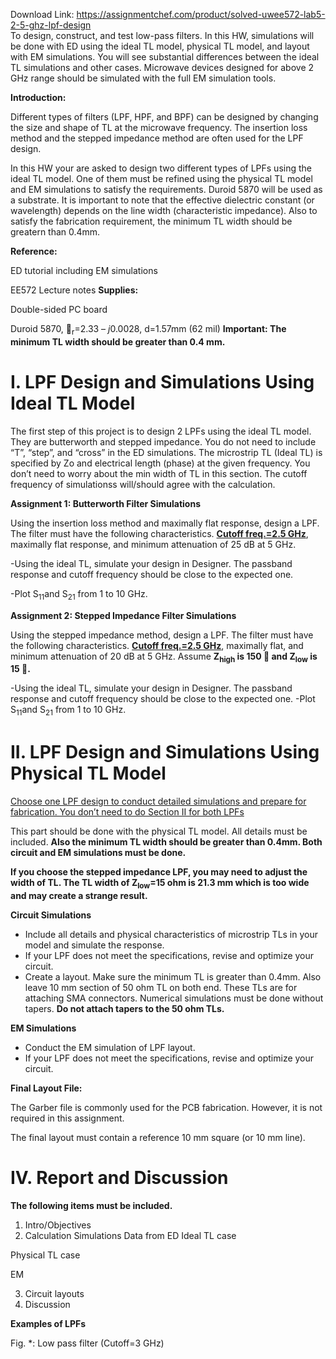 Download Link: https://assignmentchef.com/product/solved-uwee572-lab5-2-5-ghz-lpf-design
<br>
To design, construct, and test low-pass filters. In this HW, simulations will be done with ED using the ideal TL model, physical TL model, and layout with EM simulations.  You will see substantial differences between the ideal TL simulations and other cases.  Microwave devices designed for above 2 GHz range should be simulated with the full EM simulation tools.

<strong>Introduction:</strong>

Different types of filters (LPF, HPF, and BPF) can be designed by changing the size and shape of TL at the microwave frequency.   The insertion loss method and the stepped impedance method are often used for the LPF design.

In this HW your are asked to design two different types of LPFs using the ideal TL model.  One of them must be refined using the physical TL model and EM simulations to satisfy the requirements.  Duroid 5870 will be used as a substrate. It is important to note that the effective dielectric constant (or wavelength) depends on the line width (characteristic impedance).  Also to satisfy the fabrication requirement, the minimum TL width should be greatern than 0.4mm.

<strong>Reference:</strong>

ED tutorial including EM simulations

EE572 Lecture notes <strong>Supplies:</strong>

Double-sided PC board

Duroid 5870, <sub>r</sub>=2.33 – <em>j</em>0.0028, d=1.57mm (62 mil) <strong>Important: The minimum TL width should be greater than 0.4 mm.</strong>

<h1>I. LPF Design and Simulations Using Ideal TL Model</h1>

The first step of this project is to design 2 LPFs using the ideal TL model.  They are butterworth and stepped impedance.  You do not need to include “T”, “step”, and “cross” in the ED simulations.  The microstrip TL (Ideal TL) is specified by Zo and electrical length (phase) at the given frequency. You don’t need to worry about the min width of TL in this section.  The cutoff frequency of simulationss will/should agree with the calculation.

<strong>Assignment 1: Butterworth Filter Simulations</strong>

Using the insertion loss method and maximally flat response, design a LPF.  The filter must have the following characteristics.  <strong><u>Cutoff freq.=2.5 GHz</u></strong>, maximally flat response, and minimum attenuation of  25 dB at 5 GHz.

-Using the ideal TL, simulate your design in Designer.  The passband response and cutoff frequency should be close to the expected one.

-Plot S<sub>11</sub>and S<sub>21</sub> from 1 to 10 GHz.

<strong>Assignment 2: Stepped Impedance Filter Simulations</strong>

Using the stepped impedance method, design a LPF.  The filter must have the following characteristics.  <strong><u>Cutoff freq.=2.5 GHz</u></strong>, maximally flat, and minimum attenuation of 20 dB at 5 GHz.  Assume <strong>Z</strong><strong><sub>high</sub> is 150 </strong><strong> and Z</strong><strong><sub>low</sub> is 15 </strong><strong>.</strong>

-Using the ideal TL, simulate your design in Designer.  The passband response and cutoff frequency should be close to the expected one. -Plot S<sub>11</sub>and S<sub>21</sub> from 1 to 10 GHz.

<h1>II. LPF Design and Simulations Using Physical TL Model</h1>

<u>Choose one LPF design to conduct detailed simulations and prepare for fabrication. You don’t need to do Section II for both LPFs</u>

This part should be done with the physical TL model.  All details must be included.  <strong>Also the minimum TL width should be greater than 0.4mm.  Both circuit and EM simulations must be done.  </strong>

<strong>If you choose the stepped impedance LPF,  you may need to adjust the width of TL. The TL width of Z</strong><strong><sub>low</sub>=15 ohm is 21.3 mm which is too wide and may create a strange result.</strong>

<strong>Circuit Simulations</strong>

<ul>

 <li>Include all details and physical characteristics of microstrip TLs in your model and simulate the response.</li>

 <li>If your LPF does not meet the specifications, revise and optimize your circuit.</li>

 <li>Create a layout. Make sure the minimum TL is greater than 0.4mm.  Also leave 10 mm section of 50 ohm TL on both end. These TLs are for attaching SMA connectors. Numerical simulations must be done without tapers.  <strong>Do not attach tapers to the 50 ohm TLs.</strong></li>

</ul>

<strong>EM Simulations</strong>

<ul>

 <li>Conduct the EM simulation of LPF layout.</li>

 <li>If your LPF does not meet the specifications, revise and optimize your circuit.</li>

</ul>

<strong>Final Layout File: </strong>

The Garber file is commonly used for the PCB fabrication.   However, it is not required in this assignment.

The final layout must contain a reference 10 mm square (or 10 mm line).

<h1>IV. Report and Discussion</h1>

<strong>The following items must be included.</strong>

<ol>

 <li>Intro/Objectives</li>

 <li>Calculation Simulations Data from ED Ideal TL case</li>

</ol>

Physical TL case

EM

<ol start="3">

 <li>Circuit layouts</li>

 <li>Discussion</li>

</ol>

<strong>Examples of LPFs</strong>

Fig. *: Low pass filter (Cutoff=3 GHz)